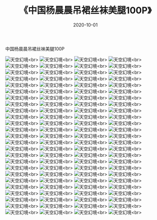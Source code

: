 ﻿---
layout: post
title: 《中国杨晨晨吊裙丝袜美腿100P》
date: 2020-10-01
img: http://photo.orgx.cf/性感/2020/中国杨晨晨吊裙丝袜美腿100P/000.jpg
tags: [美女,性感,泳衣]
---

中国杨晨晨吊裙丝袜美腿100P



![天空幻境](http://photo.orgx.cf/性感/2020/中国杨晨晨吊裙丝袜美腿100P/001.jpg''天空幻境'')<br>
![天空幻境](http://photo.orgx.cf/性感/2020/中国杨晨晨吊裙丝袜美腿100P/002.jpg''天空幻境'')<br>
![天空幻境](http://photo.orgx.cf/性感/2020/中国杨晨晨吊裙丝袜美腿100P/003.jpg''天空幻境'')<br>
![天空幻境](http://photo.orgx.cf/性感/2020/中国杨晨晨吊裙丝袜美腿100P/004.jpg''天空幻境'')<br>
![天空幻境](http://photo.orgx.cf/性感/2020/中国杨晨晨吊裙丝袜美腿100P/005.jpg''天空幻境'')<br>
![天空幻境](http://photo.orgx.cf/性感/2020/中国杨晨晨吊裙丝袜美腿100P/006.jpg''天空幻境'')<br>
![天空幻境](http://photo.orgx.cf/性感/2020/中国杨晨晨吊裙丝袜美腿100P/007.jpg''天空幻境'')<br>
![天空幻境](http://photo.orgx.cf/性感/2020/中国杨晨晨吊裙丝袜美腿100P/008.jpg''天空幻境'')<br>
![天空幻境](http://photo.orgx.cf/性感/2020/中国杨晨晨吊裙丝袜美腿100P/009.jpg''天空幻境'')<br>
![天空幻境](http://photo.orgx.cf/性感/2020/中国杨晨晨吊裙丝袜美腿100P/010.jpg''天空幻境'')<br>
![天空幻境](http://photo.orgx.cf/性感/2020/中国杨晨晨吊裙丝袜美腿100P/011.jpg''天空幻境'')<br>
![天空幻境](http://photo.orgx.cf/性感/2020/中国杨晨晨吊裙丝袜美腿100P/012.jpg''天空幻境'')<br>
![天空幻境](http://photo.orgx.cf/性感/2020/中国杨晨晨吊裙丝袜美腿100P/013.jpg''天空幻境'')<br>
![天空幻境](http://photo.orgx.cf/性感/2020/中国杨晨晨吊裙丝袜美腿100P/014.jpg''天空幻境'')<br>
![天空幻境](http://photo.orgx.cf/性感/2020/中国杨晨晨吊裙丝袜美腿100P/015.jpg''天空幻境'')<br>
![天空幻境](http://photo.orgx.cf/性感/2020/中国杨晨晨吊裙丝袜美腿100P/016.jpg''天空幻境'')<br>
![天空幻境](http://photo.orgx.cf/性感/2020/中国杨晨晨吊裙丝袜美腿100P/017.jpg''天空幻境'')<br>
![天空幻境](http://photo.orgx.cf/性感/2020/中国杨晨晨吊裙丝袜美腿100P/018.jpg''天空幻境'')<br>
![天空幻境](http://photo.orgx.cf/性感/2020/中国杨晨晨吊裙丝袜美腿100P/019.jpg''天空幻境'')<br>
![天空幻境](http://photo.orgx.cf/性感/2020/中国杨晨晨吊裙丝袜美腿100P/020.jpg''天空幻境'')<br>
![天空幻境](http://photo.orgx.cf/性感/2020/中国杨晨晨吊裙丝袜美腿100P/021.jpg''天空幻境'')<br>
![天空幻境](http://photo.orgx.cf/性感/2020/中国杨晨晨吊裙丝袜美腿100P/022.jpg''天空幻境'')<br>
![天空幻境](http://photo.orgx.cf/性感/2020/中国杨晨晨吊裙丝袜美腿100P/023.jpg''天空幻境'')<br>
![天空幻境](http://photo.orgx.cf/性感/2020/中国杨晨晨吊裙丝袜美腿100P/024.jpg''天空幻境'')<br>
![天空幻境](http://photo.orgx.cf/性感/2020/中国杨晨晨吊裙丝袜美腿100P/025.jpg''天空幻境'')<br>
![天空幻境](http://photo.orgx.cf/性感/2020/中国杨晨晨吊裙丝袜美腿100P/026.jpg''天空幻境'')<br>
![天空幻境](http://photo.orgx.cf/性感/2020/中国杨晨晨吊裙丝袜美腿100P/027.jpg''天空幻境'')<br>
![天空幻境](http://photo.orgx.cf/性感/2020/中国杨晨晨吊裙丝袜美腿100P/028.jpg''天空幻境'')<br>
![天空幻境](http://photo.orgx.cf/性感/2020/中国杨晨晨吊裙丝袜美腿100P/029.jpg''天空幻境'')<br>
![天空幻境](http://photo.orgx.cf/性感/2020/中国杨晨晨吊裙丝袜美腿100P/030.jpg''天空幻境'')<br>
![天空幻境](http://photo.orgx.cf/性感/2020/中国杨晨晨吊裙丝袜美腿100P/031.jpg''天空幻境'')<br>
![天空幻境](http://photo.orgx.cf/性感/2020/中国杨晨晨吊裙丝袜美腿100P/032.jpg''天空幻境'')<br>
![天空幻境](http://photo.orgx.cf/性感/2020/中国杨晨晨吊裙丝袜美腿100P/033.jpg''天空幻境'')<br>
![天空幻境](http://photo.orgx.cf/性感/2020/中国杨晨晨吊裙丝袜美腿100P/034.jpg''天空幻境'')<br>
![天空幻境](http://photo.orgx.cf/性感/2020/中国杨晨晨吊裙丝袜美腿100P/035.jpg''天空幻境'')<br>
![天空幻境](http://photo.orgx.cf/性感/2020/中国杨晨晨吊裙丝袜美腿100P/036.jpg''天空幻境'')<br>
![天空幻境](http://photo.orgx.cf/性感/2020/中国杨晨晨吊裙丝袜美腿100P/037.jpg''天空幻境'')<br>
![天空幻境](http://photo.orgx.cf/性感/2020/中国杨晨晨吊裙丝袜美腿100P/038.jpg''天空幻境'')<br>
![天空幻境](http://photo.orgx.cf/性感/2020/中国杨晨晨吊裙丝袜美腿100P/039.jpg''天空幻境'')<br>
![天空幻境](http://photo.orgx.cf/性感/2020/中国杨晨晨吊裙丝袜美腿100P/040.jpg''天空幻境'')<br>
![天空幻境](http://photo.orgx.cf/性感/2020/中国杨晨晨吊裙丝袜美腿100P/041.jpg''天空幻境'')<br>
![天空幻境](http://photo.orgx.cf/性感/2020/中国杨晨晨吊裙丝袜美腿100P/042.jpg''天空幻境'')<br>
![天空幻境](http://photo.orgx.cf/性感/2020/中国杨晨晨吊裙丝袜美腿100P/043.jpg''天空幻境'')<br>
![天空幻境](http://photo.orgx.cf/性感/2020/中国杨晨晨吊裙丝袜美腿100P/044.jpg''天空幻境'')<br>
![天空幻境](http://photo.orgx.cf/性感/2020/中国杨晨晨吊裙丝袜美腿100P/045.jpg''天空幻境'')<br>
![天空幻境](http://photo.orgx.cf/性感/2020/中国杨晨晨吊裙丝袜美腿100P/046.jpg''天空幻境'')<br>
![天空幻境](http://photo.orgx.cf/性感/2020/中国杨晨晨吊裙丝袜美腿100P/047.jpg''天空幻境'')<br>
![天空幻境](http://photo.orgx.cf/性感/2020/中国杨晨晨吊裙丝袜美腿100P/048.jpg''天空幻境'')<br>
![天空幻境](http://photo.orgx.cf/性感/2020/中国杨晨晨吊裙丝袜美腿100P/049.jpg''天空幻境'')<br>
![天空幻境](http://photo.orgx.cf/性感/2020/中国杨晨晨吊裙丝袜美腿100P/050.jpg''天空幻境'')<br>
![天空幻境](http://photo.orgx.cf/性感/2020/中国杨晨晨吊裙丝袜美腿100P/051.jpg''天空幻境'')<br>
![天空幻境](http://photo.orgx.cf/性感/2020/中国杨晨晨吊裙丝袜美腿100P/052.jpg''天空幻境'')<br>
![天空幻境](http://photo.orgx.cf/性感/2020/中国杨晨晨吊裙丝袜美腿100P/053.jpg''天空幻境'')<br>
![天空幻境](http://photo.orgx.cf/性感/2020/中国杨晨晨吊裙丝袜美腿100P/054.jpg''天空幻境'')<br>
![天空幻境](http://photo.orgx.cf/性感/2020/中国杨晨晨吊裙丝袜美腿100P/055.jpg''天空幻境'')<br>
![天空幻境](http://photo.orgx.cf/性感/2020/中国杨晨晨吊裙丝袜美腿100P/056.jpg''天空幻境'')<br>
![天空幻境](http://photo.orgx.cf/性感/2020/中国杨晨晨吊裙丝袜美腿100P/057.jpg''天空幻境'')<br>
![天空幻境](http://photo.orgx.cf/性感/2020/中国杨晨晨吊裙丝袜美腿100P/058.jpg''天空幻境'')<br>
![天空幻境](http://photo.orgx.cf/性感/2020/中国杨晨晨吊裙丝袜美腿100P/059.jpg''天空幻境'')<br>
![天空幻境](http://photo.orgx.cf/性感/2020/中国杨晨晨吊裙丝袜美腿100P/060.jpg''天空幻境'')<br>
![天空幻境](http://photo.orgx.cf/性感/2020/中国杨晨晨吊裙丝袜美腿100P/061.jpg''天空幻境'')<br>
![天空幻境](http://photo.orgx.cf/性感/2020/中国杨晨晨吊裙丝袜美腿100P/062.jpg''天空幻境'')<br>
![天空幻境](http://photo.orgx.cf/性感/2020/中国杨晨晨吊裙丝袜美腿100P/063.jpg''天空幻境'')<br>
![天空幻境](http://photo.orgx.cf/性感/2020/中国杨晨晨吊裙丝袜美腿100P/064.jpg''天空幻境'')<br>
![天空幻境](http://photo.orgx.cf/性感/2020/中国杨晨晨吊裙丝袜美腿100P/065.jpg''天空幻境'')<br>
![天空幻境](http://photo.orgx.cf/性感/2020/中国杨晨晨吊裙丝袜美腿100P/066.jpg''天空幻境'')<br>
![天空幻境](http://photo.orgx.cf/性感/2020/中国杨晨晨吊裙丝袜美腿100P/067.jpg''天空幻境'')<br>
![天空幻境](http://photo.orgx.cf/性感/2020/中国杨晨晨吊裙丝袜美腿100P/068.jpg''天空幻境'')<br>
![天空幻境](http://photo.orgx.cf/性感/2020/中国杨晨晨吊裙丝袜美腿100P/069.jpg''天空幻境'')<br>
![天空幻境](http://photo.orgx.cf/性感/2020/中国杨晨晨吊裙丝袜美腿100P/070.jpg''天空幻境'')<br>
![天空幻境](http://photo.orgx.cf/性感/2020/中国杨晨晨吊裙丝袜美腿100P/071.jpg''天空幻境'')<br>
![天空幻境](http://photo.orgx.cf/性感/2020/中国杨晨晨吊裙丝袜美腿100P/072.jpg''天空幻境'')<br>
![天空幻境](http://photo.orgx.cf/性感/2020/中国杨晨晨吊裙丝袜美腿100P/073.jpg''天空幻境'')<br>
![天空幻境](http://photo.orgx.cf/性感/2020/中国杨晨晨吊裙丝袜美腿100P/074.jpg''天空幻境'')<br>
![天空幻境](http://photo.orgx.cf/性感/2020/中国杨晨晨吊裙丝袜美腿100P/075.jpg''天空幻境'')<br>
![天空幻境](http://photo.orgx.cf/性感/2020/中国杨晨晨吊裙丝袜美腿100P/076.jpg''天空幻境'')<br>
![天空幻境](http://photo.orgx.cf/性感/2020/中国杨晨晨吊裙丝袜美腿100P/077.jpg''天空幻境'')<br>
![天空幻境](http://photo.orgx.cf/性感/2020/中国杨晨晨吊裙丝袜美腿100P/078.jpg''天空幻境'')<br>
![天空幻境](http://photo.orgx.cf/性感/2020/中国杨晨晨吊裙丝袜美腿100P/079.jpg''天空幻境'')<br>
![天空幻境](http://photo.orgx.cf/性感/2020/中国杨晨晨吊裙丝袜美腿100P/080.jpg''天空幻境'')<br>
![天空幻境](http://photo.orgx.cf/性感/2020/中国杨晨晨吊裙丝袜美腿100P/081.jpg''天空幻境'')<br>
![天空幻境](http://photo.orgx.cf/性感/2020/中国杨晨晨吊裙丝袜美腿100P/082.jpg''天空幻境'')<br>
![天空幻境](http://photo.orgx.cf/性感/2020/中国杨晨晨吊裙丝袜美腿100P/083.jpg''天空幻境'')<br>
![天空幻境](http://photo.orgx.cf/性感/2020/中国杨晨晨吊裙丝袜美腿100P/084.jpg''天空幻境'')<br>
![天空幻境](http://photo.orgx.cf/性感/2020/中国杨晨晨吊裙丝袜美腿100P/085.jpg''天空幻境'')<br>
![天空幻境](http://photo.orgx.cf/性感/2020/中国杨晨晨吊裙丝袜美腿100P/086.jpg''天空幻境'')<br>
![天空幻境](http://photo.orgx.cf/性感/2020/中国杨晨晨吊裙丝袜美腿100P/087.jpg''天空幻境'')<br>
![天空幻境](http://photo.orgx.cf/性感/2020/中国杨晨晨吊裙丝袜美腿100P/088.jpg''天空幻境'')<br>
![天空幻境](http://photo.orgx.cf/性感/2020/中国杨晨晨吊裙丝袜美腿100P/089.jpg''天空幻境'')<br>
![天空幻境](http://photo.orgx.cf/性感/2020/中国杨晨晨吊裙丝袜美腿100P/090.jpg''天空幻境'')<br>
![天空幻境](http://photo.orgx.cf/性感/2020/中国杨晨晨吊裙丝袜美腿100P/091.jpg''天空幻境'')<br>
![天空幻境](http://photo.orgx.cf/性感/2020/中国杨晨晨吊裙丝袜美腿100P/092.jpg''天空幻境'')<br>
![天空幻境](http://photo.orgx.cf/性感/2020/中国杨晨晨吊裙丝袜美腿100P/093.jpg''天空幻境'')<br>
![天空幻境](http://photo.orgx.cf/性感/2020/中国杨晨晨吊裙丝袜美腿100P/094.jpg''天空幻境'')<br>
![天空幻境](http://photo.orgx.cf/性感/2020/中国杨晨晨吊裙丝袜美腿100P/095.jpg''天空幻境'')<br>
![天空幻境](http://photo.orgx.cf/性感/2020/中国杨晨晨吊裙丝袜美腿100P/096.jpg''天空幻境'')<br>
![天空幻境](http://photo.orgx.cf/性感/2020/中国杨晨晨吊裙丝袜美腿100P/097.jpg''天空幻境'')<br>
![天空幻境](http://photo.orgx.cf/性感/2020/中国杨晨晨吊裙丝袜美腿100P/098.jpg''天空幻境'')<br>
![天空幻境](http://photo.orgx.cf/性感/2020/中国杨晨晨吊裙丝袜美腿100P/099.jpg''天空幻境'')<br>
![天空幻境](http://photo.orgx.cf/性感/2020/中国杨晨晨吊裙丝袜美腿100P/100.jpg''天空幻境'')<br>